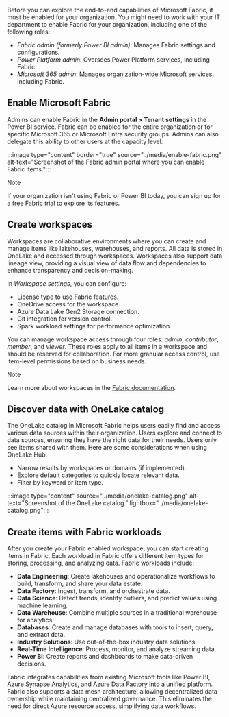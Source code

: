 Before you can explore the end-to-end capabilities of Microsoft Fabric, it must be enabled for your organization. You might need to work with your IT department to enable Fabric for your organization, including one of the following roles:

- _Fabric admin (formerly Power BI admin)_: Manages Fabric settings and configurations.
- _Power Platform admin_: Oversees Power Platform services, including Fabric.
- _Microsoft 365 admin_: Manages organization-wide Microsoft services, including Fabric.

## Enable Microsoft Fabric

Admins can enable Fabric in the **Admin portal > Tenant settings** in the Power BI service. Fabric can be enabled for the entire organization or for specific Microsoft 365 or Microsoft Entra security groups. Admins can also delegate this ability to other users at the capacity level.

:::image type="content" border="true" source="../media/enable-fabric.png" alt-text="Screenshot of the Fabric admin portal where you can enable Fabric items.":::

> [!NOTE]
> If your organization isn't using Fabric or Power BI today, you can sign up for a [free Fabric trial](/fabric/get-started/fabric-trial) to explore its features.

## Create workspaces

Workspaces are collaborative environments where you can create and manage items like lakehouses, warehouses, and reports. All data is stored in OneLake and accessed through workspaces. Workspaces also support data lineage view, providing a visual view of data flow and dependencies to enhance transparency and decision-making.

In _Workspace settings_, you can configure:

- License type to use Fabric features.
- OneDrive access for the workspace.
- Azure Data Lake Gen2 Storage connection.
- Git integration for version control.
- Spark workload settings for performance optimization.

You can manage workspace access through four roles: _admin_, _contributor_, _member_, and _viewer_. These roles apply to all items in a workspace and should be reserved for collaboration. For more granular access control, use item-level permissions based on business needs.

> [!NOTE]
> Learn more about workspaces in the [Fabric documentation](/fabric/get-started/workspaces).

## Discover data with OneLake catalog

The OneLake catalog in Microsoft Fabric helps users easily find and access various data sources within their organization. Users explore and connect to data sources, ensuring they have the right data for their needs. Users only see items shared with them. Here are some considerations when using OneLake Hub:

- Narrow results by workspaces or domains (if implemented).
- Explore default categories to quickly locate relevant data.
- Filter by keyword or item type.

:::image type="content" source="../media/onelake-catalog.png" alt-text="Screenshot of the OneLake catalog." lightbox="../media/onelake-catalog.png":::

## Create items with Fabric workloads

After you create your Fabric enabled workspace, you can start creating items in Fabric. Each workload in Fabric offers different item types for storing, processing, and analyzing data. Fabric workloads include:

- **Data Engineering**: Create lakehouses and operationalize workflows to build, transform, and share your data estate.
- **Data Factory**: Ingest, transform, and orchestrate data.
- **Data Science**: Detect trends, identify outliers, and predict values using machine learning.
- **Data Warehouse**: Combine multiple sources in a traditional warehouse for analytics.
- **Databases**: Create and manage databases with tools to insert, query, and extract data.
- **Industry Solutions**: Use out-of-the-box industry data solutions.
- **Real-Time Intelligence**: Process, monitor, and analyze streaming data.
- **Power BI**: Create reports and dashboards to make data-driven decisions.

Fabric integrates capabilities from existing Microsoft tools like Power BI, Azure Synapse Analytics, and Azure Data Factory into a unified platform. Fabric also supports a data mesh architecture, allowing decentralized data ownership while maintaining centralized governance. This eliminates the need for direct Azure resource access, simplifying data workflows.

